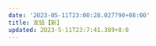 ```yaml
---
date: '2023-05-11T23:00:28.027790+08:00'
title: 友链【新】
updated: 2023-5-11T23:7:41.389+8:0
---
```

<div id="qexo-friends"></div>
<link rel="stylesheet" href="https://unpkg.com/qexo-static@1.5.1/hexo/friends/friends.css"/>
<script src="https://unpkg.com/qexo-static@1.5.1/hexo/friends/friends.js"></script>
<script>loadQexoFriends("qexo-friends"," https://admin.202271.xyz")</script>
